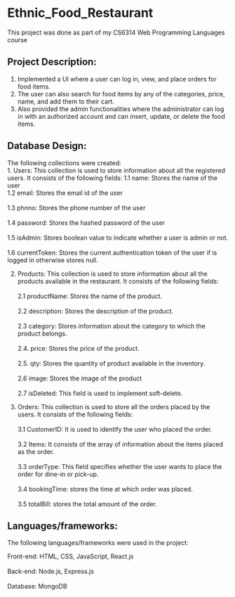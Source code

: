 # Ethnic_Food_Restaurant
This project was done as part of my CS6314 Web Programming Languages course

## Project Description:
1. Implemented a UI where a user can log in, view, and place orders for food items.
2. The user can also search for food items by any of the categories, price, name, and add them to their cart.
3. Also provided the admin functionalities where the administrator can log in with an authorized account and can insert, update, or delete the food items.

## Database Design:
The following collections were created:<br />                                                                                  1. Users: This collection is used to store information about all the registered users. It consists of the following fields:
  1.1 name: Stores the name of the user <br />
  1.2 email: Stores the email id of the user<br />  
  1.3 phnno: Stores the phone number of the user<br />  
  1.4 password: Stores the hashed password of the user<br />  
  1.5 isAdmin: Stores boolean value to indicate whether a user is admin or not.<br />  
  1.6 currentToken: Stores the current authentication token of the user if is logged in otherwise stores null.<br />  
  
2. Products: This collection is used to store information about all the products available in the restaurant. It consists of the following fields:<br />  
  2.1 productName: Stores the name of the product.<br />  
  2.2 description: Stores the description of the product.<br />  
  2.3 category: Stores information about the category to which the product belongs. <br />  
  2.4. price: Stores the price of the product.<br />  
  2.5. qty: Stores the quantity of product available in the inventory.<br />  
  2.6 image: Stores the image of the product<br />  
  2.7 isDeleted: This field is used to implement soft-delete.<br />  
  
3. Orders: This collection is used to store all the orders placed by the users. It consists of the following fields:<br />  
  3.1 CustomerID: It is used to identify the user who placed the order. <br />  
  3.2 Items: It consists of the array of information about the items placed as the order. <br />  
  3.3 orderType: This field specifies whether the user wants to place the order for dine-in or
  pick-up. <br />  
  3.4 bookingTime: stores the time at which order was placed. <br />  
  3.5 totalBill: stores the total amount of the order. <br />  
  
## Languages/frameworks:
The following languages/frameworks were used in the project: <br />  

Front-end: HTML, CSS, JavaScript, React.js  <br />  
Back-end: Node.js, Express.js <br />  
Database: MongoDB <br />  
